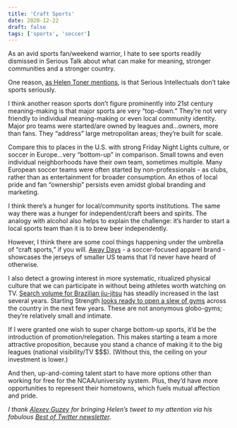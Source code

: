 ```yaml
---
title: 'Craft Sports'
date: 2020-12-22
draft: false
tags: ['sports', 'soccer']
---
```


As an avid sports fan/weekend warrior, I hate to see sports readily dismissed in Serious Talk about what can make for meaning, stronger communities and a stronger country.

One reason, [as Helen Toner mentions](https://twitter.com/hlntnr/status/1085603243424571395), is that Serious Intellectuals don’t take sports seriously.

I think another reason sports don’t figure prominently into 21st century meaning-making  is that major sports are very “top-down.” They’re not very friendly to individual meaning-making or even local community identity. Major pro teams were started/are owned by leagues and…owners, more than fans. They “address” large metropolitan areas; they’re built for scale.

Compare this to places in the U.S. with strong Friday Night Lights culture, or soccer in Europe…very “bottom-up” in comparison. Small towns and even individual neighborhoods have their own team, sometimes multiple. Many European soccer teams were often started by non-professionals - as clubs, rather than as entertainment for broader consumption. An ethos of local pride and fan “ownership” persists even amidst global branding and marketing.

I think there’s a hunger for local/community sports institutions. The same way there was a hunger for independent/craft beers and spirits. The analogy with alcohol also helps to explain the challenge: it’s harder to start a local sports team than it is to brew beer independently.

However, I think there are some cool things happening under the umbrella of “craft sports,” if you will. [Away Days](https://awaydaysfootball.com/collections/products) - a soccer-focused apparel brand - showcases the jerseys of smaller US teams that I’d never have heard of otherwise.

I also detect a growing interest in more systematic, ritualized physical culture that we can participate in without being athletes worth watching on TV. [Search volume for Brazilian jiu-jitsu](https://trends.google.com/trends/explore?date=today%205-y&geo=US&q=%2Fm%2F01ddb4) has steadily increased in the last several years. Starting Strength [looks ready to open a slew of gyms](https://startingstrength.com/article/starting-strength-gyms-performance-update) across the country in the next few years. These are not anonymous globo-gyms; they’re relatively small and intimate.

If I were granted one wish to super charge bottom-up sports, it’d be the introduction of promotion/relegation. This makes starting a team a more attractive proposition, because you stand a chance of making it to the big leagues (national visibility/TV $$$). (Without this, the ceiling on your investment is lower.)

And then, up-and-coming talent start to have more options other than working for free for the NCAA/university system. Plus, they’d have more opportunities to represent their hometowns, which fuels mutual affection and pride.

*I thank [Alexey Guzey](https://twitter.com/alexeyguzey) for bringing Helen’s tweet to my attention via his fabulous [Best of Twitter newsletter](https://guzey.com/best-of-twitter/).*
